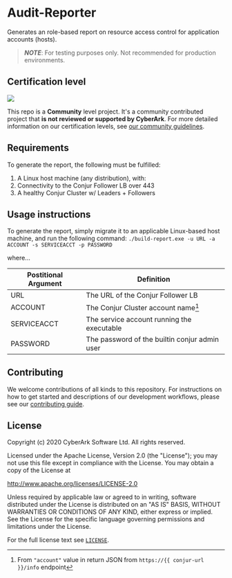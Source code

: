 # Audit-Reporter 

Generates an role-based report on resource access control for application accounts (hosts).

> ***NOTE***: For testing purposes only. Not recommended for production environments.

## Certification level

![](https://img.shields.io/badge/Certification%20Level-Community-28A745?link=https://github.com/cyberark/community/blob/master/Conjur/conventions/certification-levels.md)

This repo is a **Community** level project. It's a community contributed project that **is not reviewed or supported
by CyberArk**. For more detailed information on our certification levels, see [our community guidelines](https://github.com/cyberark/community/blob/master/Conjur/conventions/certification-levels.md#community).

## Requirements

To generate the report, the following must be fulfilled:
1. A Linux host machine (any distribution), with:
  1. Connectivity to the Conjur Follower LB over 443
2. A healthy Conjur Cluster w/ Leaders + Followers

## Usage instructions

To generate the report, simply migrate it to an applicable Linux-based host machine, and run the following command:
`./build-report.exe -u URL -a ACCOUNT -s SERVICEACCT -p PASSWORD`

where...

 | Postitional Argument | Definition                          |
 | -------------------- | ----------------------------------- |
 | URL                  | The URL of the Conjur Follower LB   |
 | ACCOUNT              | The Conjur Cluster account name[^1] |
 | SERVICEACCT          | The service account running the executable |
 | PASSWORD             | The password of the builtin conjur admin user |

[^1]: From `"account"` value in return JSON from `https://{{ conjur-url }}/info` endpoint

## Contributing

We welcome contributions of all kinds to this repository. For instructions on how to get started and descriptions
of our development workflows, please see our [contributing guide](CONTRIBUTING.md).

## License

Copyright (c) 2020 CyberArk Software Ltd. All rights reserved.

Licensed under the Apache License, Version 2.0 (the "License");
you may not use this file except in compliance with the License.
You may obtain a copy of the License at

   http://www.apache.org/licenses/LICENSE-2.0

Unless required by applicable law or agreed to in writing, software
distributed under the License is distributed on an "AS IS" BASIS,
WITHOUT WARRANTIES OR CONDITIONS OF ANY KIND, either express or implied.
See the License for the specific language governing permissions and
limitations under the License.

For the full license text see [`LICENSE`](LICENSE).
